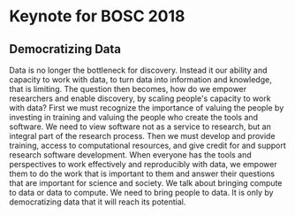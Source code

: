 # Keynote for BOSC 2018

## Democratizing Data

Data is no longer the bottleneck for discovery. Instead it our ability and capacity to work with data, to turn data into information and knowledge, that is limiting. The question then becomes, how do we empower researchers and enable discovery, by scaling people's capacity to work with data? First we must 
recognize the importance of valuing the people by investing in training and valuing the people who create the tools and software. We need to view software not as a service to research, but an integral part of the research process. Then we must develop and provide training, access to computational resources, and give credit for and support research software development. When everyone has the
tools and perspectives to work effectively and reproducibly with data, we 
empower them to do the work that is important to them and answer their 
questions that are important for science and society. We talk about bringing compute to data or data to compute. We need to bring people to data. It is only by democratizing data that it will reach its potential.